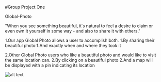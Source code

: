 #Group Project One

Global-Photo

"When you see something beautiful, it's natural to feel a desire to claim or even own it yourself in some way - and also to share it with others."

1.Our app Global Photo allows a user to accomplish both. 
      1.By sharing their beautiful photo 
      1.And exactly when and where they took it 

2.Other Global Photo users who like a beautiful photo and would like to visit the same location can. 
      2.By clicking on a beautiful photo 
      2.And a map will be displayed with a pin indicating its location

![alt text](https://github.com/juliank2/Global-Search/blob/Generator/assets/images/globalphoto.jpg)
      

